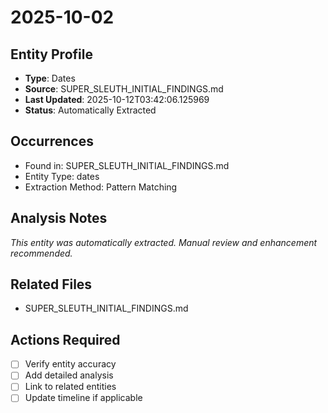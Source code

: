 # 2025-10-02

## Entity Profile
- **Type**: Dates
- **Source**: SUPER_SLEUTH_INITIAL_FINDINGS.md
- **Last Updated**: 2025-10-12T03:42:06.125969
- **Status**: Automatically Extracted

## Occurrences
- Found in: SUPER_SLEUTH_INITIAL_FINDINGS.md
- Entity Type: dates
- Extraction Method: Pattern Matching

## Analysis Notes
*This entity was automatically extracted. Manual review and enhancement recommended.*

## Related Files
- SUPER_SLEUTH_INITIAL_FINDINGS.md

## Actions Required
- [ ] Verify entity accuracy
- [ ] Add detailed analysis
- [ ] Link to related entities
- [ ] Update timeline if applicable

